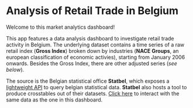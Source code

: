 # Analysis of Retail Trade in Belgium
Welcome to this market analytics dashboard!

This app features a data analysis dashboard to investigate retail trade activity in Belgium. The underlying dataset contains a time series of a raw retail index (**Gross Index**) broken down by industries (**NACE Groups**, an european classification of economic activies), starting from January 2006 onwards. Besides the Gross Index, there are other adjusted series (*see below*). 

The source is the Belgian statistical office **Statbel**, which exposes a [lightweight API](https://statbel.fgov.be/en/statistics/bestat/faq) to query belgian statistical data. **Statbel** also hosts a tool to produce crosstables out of their datasets. [Click here](https://bestat.statbel.fgov.be/bestat/crosstable.xhtml?datasource=5d3c2e37-d883-41fe-8c2f-fe8768353aa6) to interact with the same data as the one in this dashboard.

